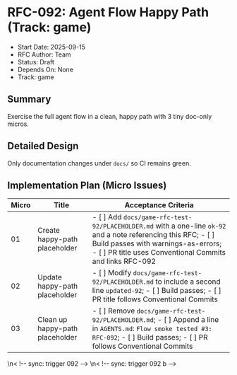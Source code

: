 # RFC-092: Agent Flow Happy Path (Track: game)

- Start Date: 2025-09-15
- RFC Author: Team
- Status: Draft
- Depends On: None
- Track: game

## Summary

Exercise the full agent flow in a clean, happy path with 3 tiny doc-only micros.

## Detailed Design

Only documentation changes under `docs/` so CI remains green.

## Implementation Plan (Micro Issues)

| Micro | Title | Acceptance Criteria |
|-------|-------|---------------------|
| 01    | Create happy-path placeholder | - [ ] Add `docs/game-rfc-test-92/PLACEHOLDER.md` with a one-line `ok-92` and a note referencing this RFC; - [ ] Build passes with warnings-as-errors; - [ ] PR title uses Conventional Commits and links RFC-092 |
| 02    | Update happy-path placeholder | - [ ] Modify `docs/game-rfc-test-92/PLACEHOLDER.md` to include a second line `updated-92`; - [ ] Build passes; - [ ] PR title follows Conventional Commits |
| 03    | Clean up happy-path placeholder | - [ ] Remove `docs/game-rfc-test-92/PLACEHOLDER.md`; - [ ] Append a line in `AGENTS.md`: `Flow smoke tested #3: RFC-092`; - [ ] Build passes; - [ ] PR follows Conventional Commits |

 \\n< !-- sync: trigger 092 -->
 \\n< !-- sync: trigger 092 b -->
